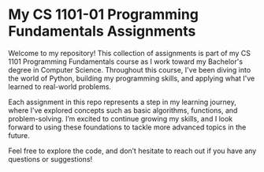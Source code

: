 # My CS 1101-01 Programming Fundamentals Assignments
Welcome to my repository! This collection of assignments is part of my CS 1101 Programming Fundamentals course as I work toward my Bachelor's degree in Computer Science. Throughout this course, I've been diving into the world of Python, building my programming skills, and applying what I've learned to real-world problems.

Each assignment in this repo represents a step in my learning journey, where I’ve explored concepts such as basic algorithms, functions, and problem-solving. I’m excited to continue growing my skills, and I look forward to using these foundations to tackle more advanced topics in the future.

Feel free to explore the code, and don’t hesitate to reach out if you have any questions or suggestions!
